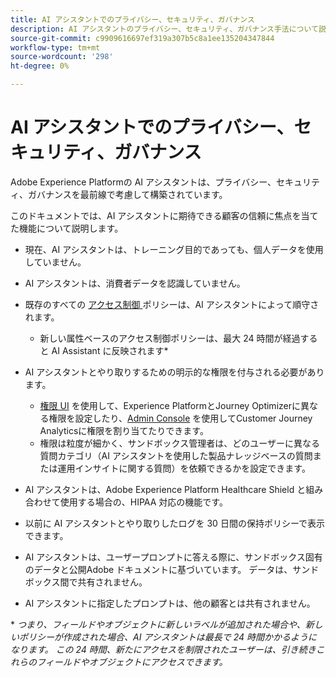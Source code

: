 ```yaml
---
title: AI アシスタントでのプライバシー、セキュリティ、ガバナンス
description: AI アシスタントのプライバシー、セキュリティ、ガバナンス手法について説明します。
source-git-commit: c9909616697ef319a307b5c8a1ee135204347844
workflow-type: tm+mt
source-wordcount: '298'
ht-degree: 0%

---
```


# AI アシスタントでのプライバシー、セキュリティ、ガバナンス

Adobe Experience Platformの AI アシスタントは、プライバシー、セキュリティ、ガバナンスを最前線で考慮して構築されています。

このドキュメントでは、AI アシスタントに期待できる顧客の信頼に焦点を当てた機能について説明します。

* 現在、AI アシスタントは、トレーニング目的であっても、個人データを使用していません。
* AI アシスタントは、消費者データを認識していません。
* 既存のすべての [ アクセス制御 ](https://experienceleague.adobe.com/en/docs/experience-platform/access-control/home) ポリシーは、AI アシスタントによって順守されます。

   * 新しい属性ベースのアクセス制御ポリシーは、最大 24 時間が経過すると AI Assistant に反映されます&ast;

* AI アシスタントとやり取りするための明示的な権限を付与される必要があります。

   * [ 権限 UI](https://experienceleague.adobe.com/en/docs/experience-platform/access-control/abac/permissions-ui/browse) を使用して、Experience PlatformとJourney Optimizerに異なる権限を設定したり、[Admin Console](https://experienceleague.adobe.com/en/docs/experience-platform/access-control/ui/browse) を使用してCustomer Journey Analyticsに権限を割り当てたりできます。
   * 権限は粒度が細かく、サンドボックス管理者は、どのユーザーに異なる質問カテゴリ（AI アシスタントを使用した製品ナレッジベースの質問または運用インサイトに関する質問）を依頼できるかを設定できます。

* AI アシスタントは、Adobe Experience Platform Healthcare Shield と組み合わせて使用する場合の、HIPAA 対応の機能です。
* 以前に AI アシスタントとやり取りしたログを 30 日間の保持ポリシーで表示できます。
* AI アシスタントは、ユーザープロンプトに答える際に、サンドボックス固有のデータと公開Adobe ドキュメントに基づいています。 データは、サンドボックス間で共有されません。
* AI アシスタントに指定したプロンプトは、他の顧客とは共有されません。

&ast; *つまり、フィールドやオブジェクトに新しいラベルが追加された場合や、新しいポリシーが作成された場合、AI アシスタントは最長で 24 時間かかるようになります。 この 24 時間、新たにアクセスを制限されたユーザーは、引き続きこれらのフィールドやオブジェクトにアクセスできます。*


